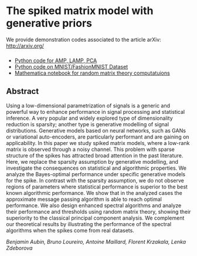 # The spiked matrix model with generative priors

We provide demonstration codes associated to the article arXiv: <http://arxiv.org/>

###
  * [Python code for AMP, LAMP, PCA](../Demo_AMP_SE_Spectral)
  * [Python code on MNIST/FashionMNIST Dataset](../Demo_MNIST)
  * [Mathematica notebook for random matrix theory computatuions](../Demo_RMT)



## Abstract
Using a low-dimensional parametrization of signals is a generic and powerful way to enhance performance in signal processing and statistical inference. A very popular and widely explored type of dimensionality reduction is sparsity; another
type is generative modelling of signal distributions. Generative models based on neural networks, such as GANs or variational auto-encoders,
are particularly performant and are gaining on applicability. In this paper we study spiked matrix models, where a low-rank matrix is observed through a noisy
channel. This problem with sparse structure of the spikes has attracted
broad attention in the past literature. Here, we replace the sparsity assumption by
generative modelling, and investigate the consequences on statistical and
algorithmic properties. We analyze the Bayes-optimal
performance under specific generative models for the spike. In contrast with
the sparsity assumption, we do not observe regions of parameters where
statistical performance is superior to the best known algorithmic
performance. We show that in the analyzed cases the approximate
message passing algorithm is able to reach optimal performance. We also design
enhanced spectral algorithms and analyze their performance and
thresholds using random matrix theory, showing their superiority to the
classical principal component analysis. We complement our theoretical
results by illustrating the performance of the spectral algorithms when the spikes come from real datasets.

*Benjamin Aubin, Bruno Loureiro, Antoine Maillard, Florent Krzakala, Lenka Zdeborova*
